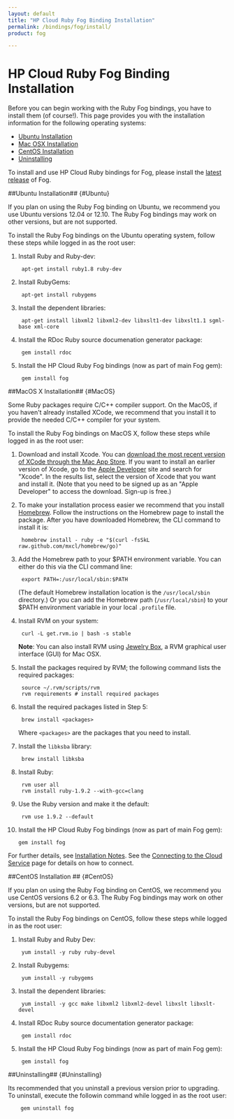 ```yaml
---
layout: default
title: "HP Cloud Ruby Fog Binding Installation"
permalink: /bindings/fog/install/
product: fog

---
```

# HP Cloud Ruby Fog Binding Installation

Before you can begin working with the Ruby Fog bindings, you have to install them (of course!).  <!--We recommend installing with the [RVM package](https://rvm.io//).-->  This page provides you with the installation information for the following operating systems:

* [Ubuntu Installation](#Ubuntu)
* [Mac OSX Installation](#MacOS)
* [CentOS Installation](#CentOS)
* [Uninstalling](#Uninstalling) 

To install and use HP Cloud Ruby bindings for Fog, please install the [latest release](http://fog.io) of Fog.


<!--##Installation Prerequisites## {#Installation}

To install the HP Cloud Ruby Fog bindings on any of the currently-supported platforms, you need to have RVM installed on your system:

    curl -L get.rvm.io | bash -s stable

**Note**: On a Mac, you can also install RVM using [Jewelry Box](https://unfiniti.com/software/mac/jewelrybox), a RVM graphical user interface (GUI) for Mac OSX.

You are now ready to perform your installation on [Ubuntu](#Ubuntu), [MacOS](#MacOS), or [CentOS](#CentOS).-->


##Ubuntu Installation## {#Ubuntu}

If you plan on using the Ruby Fog binding on Ubuntu, we recommend you use Ubuntu versions 12.04 or 12.10.  The Ruby Fog bindings may work on other versions, but are not supported. 

To install the Ruby Fog bindings on the Ubuntu operating system, follow these steps while logged in as the root user:

1. Install Ruby and Ruby-dev:

        apt-get install ruby1.8 ruby-dev

2. Install RubyGems:

        apt-get install rubygems

3. Install the dependent libraries:

        apt-get install libxml2 libxml2-dev libxslt1-dev libxslt1.1 sgml-base xml-core

4. Install the RDoc Ruby source documenation generator package:

        gem install rdoc

5. Install the HP Cloud Ruby Fog bindings (now as part of main Fog gem):

        gem install fog


##MacOS X Installation## {#MacOS}

Some Ruby packages require C/C++ compiler support.  On the MacOS, if you haven't already installed XCode, we recommend that you install it to provide the needed C/C++ compiler for your system.  

To install the Ruby Fog bindings on MacOS X, follow these steps while logged in as the root user:

1. Download and install Xcode.  You can [download the most recent version of XCode through the Mac App Store](https://itunes.apple.com/us/app/xcode/id497799835?ls=1&mt=12).  If you want to install an earlier version of Xcode, go to the [Apple Developer](https://developer.apple.com/downloads/index.action) site and search for "Xcode".  In the results list, select the version of Xcode that you want and install it.  (Note that you need to be signed up as an "Apple Developer" to access the download.  Sign-up is free.)

2. To make your installation process easier we recommend that you install [Homebrew](http://wiki.github.com/mxcl/homebrew/installation).  Follow the instructions on the Homebrew page to install the package.  After you have downloaded Homebrew, the CLI command to install it is:

        homebrew install - ruby -e "$(curl -fsSkL raw.github.com/mxcl/homebrew/go)"

3. Add the Homebrew path to your $PATH environment variable.  You can either do this via the CLI command line:

        export PATH=:/usr/local/sbin:$PATH
        
    (The default Homebrew installation location is the `/usr/local/sbin` directory.)  Or you can add the Homebrew path (`/usr/local/sbin`) to your $PATH environment variable in your local `.profile` file.
    
4. Install RVM on your system:

        curl -L get.rvm.io | bash -s stable

    **Note**: You can also install RVM using [Jewelry Box](https://unfiniti.com/software/mac/jewelrybox), a RVM graphical user interface (GUI) for Mac OSX.

5. Install the packages required by RVM; the following command lists the required packages:
    
        source ~/.rvm/scripts/rvm
        rvm requirements # install required packages
        
6. Install the required packages listed in Step 5:

        brew install <packages>
        
    Where `<packages>` are the packages that you need to install.
    
7. Install the `libksba` library:

        brew install libksba

8. Install Ruby:

        rvm user all
        rvm install ruby-1.9.2 --with-gcc=clang
        
9. Use the Ruby version and make it the default:

        rvm use 1.9.2 --default

10. Install the HP Cloud Ruby Fog bindings (now as part of main Fog gem):

        gem install fog

For further details, see [Installation Notes](#InstallationNotes).  See the [Connecting to the Cloud Service](/bindings/fog/connect) page for details on how to connect.


##CentOS Installation ## {#CentOS}

If you plan on using the Ruby Fog binding on CentOS, we recommend you use CentOS versions 6.2 or 6.3.  The Ruby Fog bindings may work on other versions, but are not supported. 

To install the Ruby Fog bindings on CentOS, follow these steps while logged in as the root user:

1. Install Ruby and Ruby Dev:

        yum install -y ruby ruby-devel
    
2. Install Rubygems:

        yum install -y rubygems

3. Install the dependent libraries:

        yum install -y gcc make libxml2 libxml2-devel libxslt libxslt-devel

4. Install RDoc Ruby source documentation generator package:

        gem install rdoc

5. Install the HP Cloud Ruby Fog bindings (now as part of main Fog gem):

        gem install fog

<!--##Installation Notes## {#Installation}

Ensure RVM is loaded into a shell session as a function. For example, if you are using the ~/.bashrc file for your bash, you would need to add the following line to that file:

<code>
\[\[ -s "$HOME/.rvm/scripts/rvm" \]\] && . "$HOME/.rvm/scripts/rvm" # This loads RVM into a shell session.
</code>
-->
##Uninstalling## {#Uninstalling}

Its recommended that you uninstall a previous version prior to upgrading. To uninstall, execute the followin command while logged in as the root user:

        gem uninstall fog
